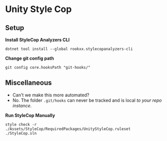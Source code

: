 # Unity Style Cop

## Setup

**Install StyleCop Analyzers CLI**
```
dotnet tool install --global rookxx.stylecopanalyzers-cli
```

**Change git config path**

```
git config core.hooksPath "git-hooks/"
```

## Miscellaneous

- Can't we make this more automated?
- No. The folder `.git/hooks` can never be tracked and is local *to your repo instance*.

**Run StyleCop Manually**

```
style check -r ./Assets/StyleCop/RequiredPackages/UnityStyleCop.ruleset ./StyleCop.sln
```
